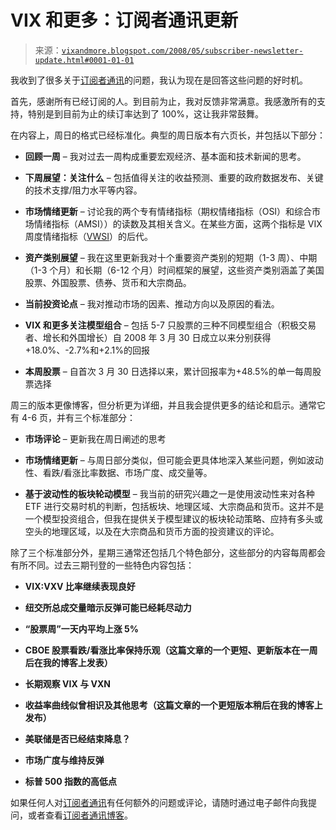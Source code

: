 <!--yml

分类：未分类

日期：2024-05-18 18:36:35

-->

# VIX 和更多：订阅者通讯更新

> 来源：[`vixandmore.blogspot.com/2008/05/subscriber-newsletter-update.html#0001-01-01`](http://vixandmore.blogspot.com/2008/05/subscriber-newsletter-update.html#0001-01-01)

我收到了很多关于[订阅者通讯](http://vixandmoresubscriber.blogspot.com/)的问题，我认为现在是回答这些问题的好时机。

首先，感谢所有已经订阅的人。到目前为止，我对反馈非常满意。我感激所有的支持，特别是到目前为止的续订率达到了 100%，这让我非常鼓舞。

在内容上，周日的格式已经标准化。典型的周日版本有六页长，并包括以下部分：

+   **回顾一周** – 我对过去一周构成重要宏观经济、基本面和技术新闻的思考。

+   **下周展望：关注什么** – 包括值得关注的收益预测、重要的政府数据发布、关键的技术支撑/阻力水平等内容。

+   **市场情绪更新** – 讨论我的两个专有情绪指标（期权情绪指标（OSI）和综合市场情绪指标（AMSI））的读数及其相关含义。在某些方面，这两个指标是 VIX 周度情绪指标（[VWSI](http://vixandmore.blogspot.com/search/label/VWSI)）的后代。

+   **资产类别展望** – 我在这里更新我对十个重要资产类别的短期（1-3 周）、中期（1-3 个月）和长期（6-12 个月）时间框架的展望，这些资产类别涵盖了美国股票、外国股票、债券、货币和大宗商品。

+   **当前投资论点** – 我对推动市场的因素、推动方向以及原因的看法。

+   **VIX 和更多关注模型组合** – 包括 5-7 只股票的三种不同模型组合（积极交易者、增长和外国增长）自 2008 年 3 月 30 日成立以来分别获得+18.0%、-2.7%和+2.1%的回报

+   **本周股票** – 自首次 3 月 30 日选择以来，累计回报率为+48.5%的单一每周股票选择

周三的版本更像博客，但分析更为详细，并且我会提供更多的结论和启示。通常它有 4-6 页，并有三个标准部分：

+   **市场评论** – 更新我在周日阐述的思考

+   **市场情绪更新** – 与周日部分类似，但可能会更具体地深入某些问题，例如波动性、看跌/看涨比率数据、市场广度、成交量等。

+   **基于波动性的板块轮动模型** – 我当前的研究兴趣之一是使用波动性来对各种 ETF 进行交易时机的判断，包括板块、地理区域、大宗商品和货币。这并不是一个模型投资组合，但我在提供关于模型建议的板块轮动策略、应持有多头或空头的地理区域，以及在大宗商品和货币方面的投资建议的评论。

除了三个标准部分外，星期三通常还包括几个特色部分，这些部分的内容每周都会有所不同。过去三期刊登的一些特色内容包括：

+   **VIX:VXV 比率继续表现良好**

+   **纽交所总成交量暗示反弹可能已经耗尽动力**

+   **“股票周”一天内平均上涨 5%**

+   **CBOE 股票看跌/看涨比率保持乐观（这篇文章的一个更短、更新版本在一周后在我的博客上发表）**

+   **长期观察 VIX 与 VXN**

+   **收益率曲线似曾相识及其他思考（这篇文章的一个更短版本稍后在我的博客上发布）**

+   **美联储是否已经结束降息？**

+   **市场广度与维持反弹**

+   **标普 500 指数的高低点**

如果任何人对[订阅者通讯](http://vixandmoresubscriber.blogspot.com/)有任何额外的问题或评论，请随时通过电子邮件向我提问，或者查看[订阅者通讯博客](http://vixandmoresubscriber.blogspot.com/)。
